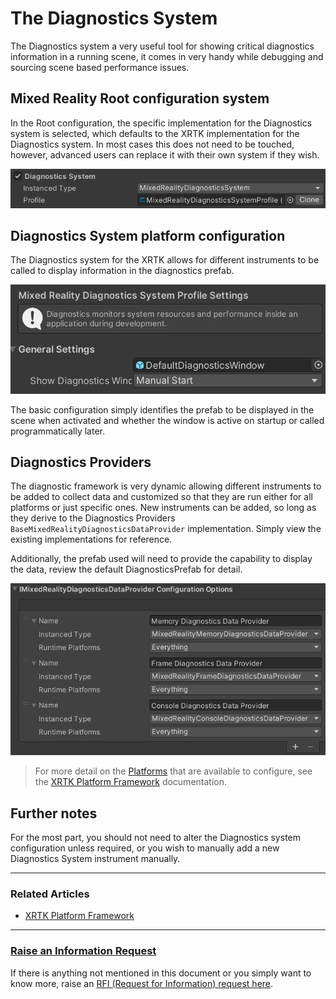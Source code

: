 # The Diagnostics System

The Diagnostics system a very useful tool for showing critical diagnostics information in a running scene, it comes in very handy while debugging and sourcing scene based performance issues.

## Mixed Reality Root configuration system

In the Root configuration, the specific implementation for the Diagnostics system is selected, which defaults to the XRTK implementation for the Diagnostics system.  In most cases this does not need to be touched, however, advanced users can replace it with their own system if they wish.

![](/images/Configuration/Diagnostics/DiagnosticsSystemProfile.png)

## Diagnostics System platform configuration

The Diagnostics system for the XRTK allows for different instruments to be called to display information in the diagnostics prefab. 

![](/images/Configuration/Diagnostics/DiagnosticsSystemSettings.png)

The basic configuration simply identifies the prefab to be displayed in the scene when activated and whether the window is active on startup or called programmatically later.

## Diagnostics Providers

The diagnostic framework is very dynamic allowing different instruments to be added to collect data and customized so that they are run either for all platforms or just specific ones.  New instruments can be added, so long as they derive to the Diagnostics Providers `BaseMixedRealityDiagnosticsDataProvider` implementation.  Simply view the existing implementations for reference.

Additionally, the prefab used will need to provide the capability to display the data, review the default DiagnosticsPrefab for detail.

![](/images/Configuration/Diagnostics/DiagnosticsDataProviders.png)

> For more detail on the [Platforms](08-platform-framework.md) that are available to configure, see the [XRTK Platform Framework](08-platform-framework.md) documentation.

## Further notes

For the most part, you should not need to alter the Diagnostics system configuration unless required, or you wish to manually add a new Diagnostics System instrument manually.

---

### Related Articles

* [XRTK Platform Framework](08-platform-framework.md)

---

### [**Raise an Information Request**](https://github.com/XRTK/XRTK-Core/issues/new?assignees=&labels=question&template=request_for_information.md&title=)

If there is anything not mentioned in this document or you simply want to know more, raise an [RFI (Request for Information) request here](https://github.com/XRTK/XRTK-Core/issues/new?assignees=&labels=question&template=request_for_information.md&title=).
